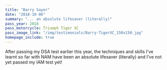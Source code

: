 ```yaml
---
title: "Barry Sayer"
date: "2018-10-06"
summary: "... an absolute lifesaver (literally)"
pass_year: 2018
pass_motorcycle: Triumph Tiger XC
pass_image_link: "/img/testimonials/Barry-TigerXC_150x150.jpg"
homepage_include: true
---
```


After passing my DSA test earlier this year, the techniques and skills I’ve learnt so far with NAM have been an absolute lifesaver (literally) and I’ve not yet passed my IAM test yet!